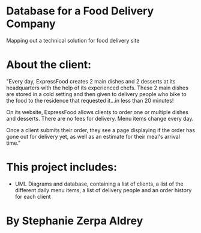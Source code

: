 # Database for a Food Delivery Company
Mapping out a technical solution for food delivery site 

# About the client:
"Every day, ExpressFood creates 2 main dishes and 2 desserts at its headquarters with the help of its experienced chefs. These 2 main dishes are stored in a cold setting and then given to delivery people who bike to the food to the residence that requested it...in less than 20 minutes! 

On its website, ExpressFood allows clients to order one or multiple dishes and desserts. There are no fees for delivery. Menu items change every day. 

Once a client submits their order, they see a page displaying if the order has gone out for delivery yet, as well as an estimate for their meal's arrival time."

# This project includes:
- UML Diagrams and database, containing a list of clients, a list of the different daily menu items, a list of delivery people and an order history for each client



# By Stephanie Zerpa Aldrey
